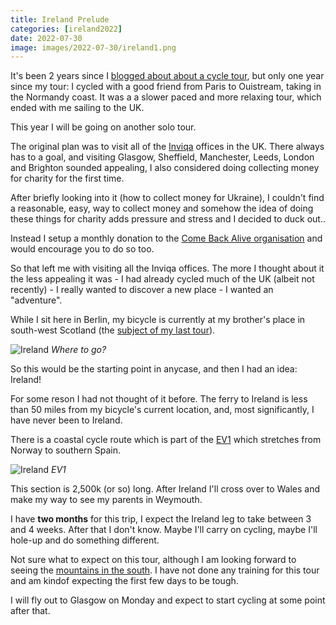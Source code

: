 ```yaml
--- 
title: Ireland Prelude
categories: [ireland2022]
date: 2022-07-30
image: images/2022-07-30/ireland1.png
---
```


It's been 2 years since I [blogged about about a cycle tour](/touring), but
only one year since my tour: I cycled with a good friend from Paris to
Ouistream, taking in the Normandy coast. It was a a slower paced and more
relaxing tour, which ended with me sailing to the UK.

This year I will be going on another solo tour.

The original plan was to visit all of the [Inviqa](https://inviqa.com) offices
in the UK. There always has to a goal, and visiting Glasgow, Sheffield,
Manchester, Leeds, London and Brighton sounded appealing, I also considered
doing collecting money for charity for the first time.

After briefly looking into it (how to collect money for Ukraine), I couldn't
find a reasonable, easy, way to collect money and somehow the idea of doing
these things for charity adds pressure and stress and I decided to duck out..

Instead I setup a monthly donation to the [Come Back Alive
organisation](https://www.comebackalive.in.ua/) and would encourage you to do
so too.

So that left me with visiting all the Inviqa offices. The more I thought about
it the less appealing it was - I had already cycled much of the UK (albeit not
recently) - I really wanted to discover a new place - I wanted an "adventure".

While I sit here in Berlin, my bicycle is currently at my brother's place in
south-west Scotland (the [subject of my last
tour](/blog/categories/scotland2020/)).

![Ireland](/images/2022-07-30/ireland.png)
*Where to go?*

So this would be the starting point in anycase, and then I had an idea:
Ireland!

For some reson I had not thought of it before. The ferry to Ireland is less
than 50 miles from my bicycle's current location, and, most significantly, I
have never been to Ireland.

There is a coastal cycle route which is part of the
[EV1](https://en.eurovelo.com/ev1/) which stretches from Norway to southern
Spain.

![Ireland](/images/2022-07-30/ireland1.png)
*EV1*

This section is 2,500k (or so) long. After Ireland I'll cross over to Wales
and make my way to see my parents in Weymouth.

I have **two months** for this trip, I expect the Ireland leg to take between 3
and 4 weeks. After that I don't know. Maybe I'll carry on cycling, maybe I'll
hole-up and do something different.

Not sure what to expect on this tour, although I am looking forward to seeing
the [mountains in the
south](https://en.wikipedia.org/wiki/Lists_of_mountains_in_Ireland). I have
not done any training for this tour and am kindof expecting the first few days
to be tough.

I will fly out to Glasgow on Monday and expect to start cycling at some point
after that.
